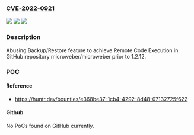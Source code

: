 ### [CVE-2022-0921](https://cve.mitre.org/cgi-bin/cvename.cgi?name=CVE-2022-0921)
![](https://img.shields.io/static/v1?label=Product&message=microweber%2Fmicroweber&color=blue)
![](https://img.shields.io/static/v1?label=Version&message=%3C%201.2.12%20&color=brighgreen)
![](https://img.shields.io/static/v1?label=Vulnerability&message=CWE-94%20Improper%20Control%20of%20Generation%20of%20Code&color=brighgreen)

### Description

Abusing Backup/Restore feature to achieve Remote Code Execution in GitHub repository microweber/microweber prior to 1.2.12.

### POC

#### Reference
- https://huntr.dev/bounties/e368be37-1cb4-4292-8d48-07132725f622

#### Github
No PoCs found on GitHub currently.

